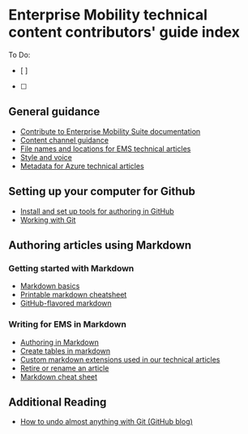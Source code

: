 <properties pageTitle="Enterprise Mobility Suite technical content contributors' guide index" description="Lists the articles available in the EMS technical content contributors' guide for microsoft.com/ems." metaKeywords="" services="" solutions="" documentationCenter="" authors="v-jocgar" videoId="" scriptId="" manager="robmazz" />

<tags ms.service="contributor-guide" ms.devlang="" ms.topic="article" ms.tgt_pltfrm="" ms.workload="" ms.date="02/24/2016" ms.author="v-jocgar" />

# Enterprise Mobility technical content contributors' guide index
To Do: 
- [ ]
- [ ]

## General guidance

- [Contribute to Enterprise Mobility Suite documentation](./../README.md)
- [Content channel guidance](./content-channel-guidance.md)
- [File names and locations for EMS technical articles](./file-names-and-locations.md)
- [Style and voice](./style-and-voice.md)
- [Metadata for Azure technical articles](./article-metadata.md)

## Setting up your computer for Github
- [Install and set up tools for authoring in GitHub](./tools-and-setup.md)
- [Working with Git](./work-with-git.md)

## Authoring articles using Markdown

### Getting started with Markdown
- [Markdown basics](https://help.github.com/articles/markdown-basics/)
- [Printable markdown cheatsheet](https://github.com/Azure/azure-content/blob/master/contributor-guide/media/documents/markdown-cheatsheet.pdf?raw=true)
- [GitHub-flavored markdown](https://help.github.com/articles/github-flavored-markdown/)

### Writing for EMS in Markdown
- [Authoring in Markdown](./authoring-in-markdown.md)
- [Create tables in markdown](./create-tables-markdown.md)
- [Custom markdown extensions used in our technical articles](./custom-markdown-extensions.md)
- [Retire or rename an article](./retire-or-rename-an-article.md)
- [Markdown cheat sheet](./media/ems-markdown-cheat-sheet.pdf)

## Additional Reading
- [How to undo almost anything with Git (GitHub blog)](https://github.com/blog/2019-how-to-undo-almost-anything-with-git)





